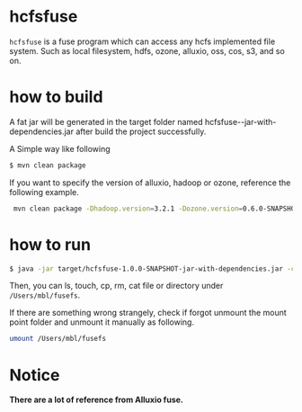 # hcfsfuse

`hcfsfuse` is a fuse program which can access any hcfs implemented file system.
Such as local filesystem, hdfs, ozone, alluxio, oss, cos, s3, and so on.

# how to build

A fat jar will be generated in the target folder named hcfsfuse-<VERSION>-jar-with-dependencies.jar after build the project successfully.

A Simple way like following

```bash
$ mvn clean package
```

If you want to specify the version of alluxio, hadoop or ozone, reference the following example.

```bash
 mvn clean package -Dhadoop.version=3.2.1 -Dozone.version=0.6.0-SNAPSHOT
```

# how to run

```bash
$ java -jar target/hcfsfuse-1.0.0-SNAPSHOT-jar-with-dependencies.jar -c core-site.xml -c another-site.xml -m /Users/mbl/fusefs -r file:///tmp/
```

Then, you can ls, touch, cp, rm, cat file or directory under `/Users/mbl/fusefs`.

If there are something wrong strangely, check if forgot unmount the mount point folder and unmount it manually as following.

```bash
umount /Users/mbl/fusefs
```

# Notice

**There are a lot of reference from Alluxio fuse.**
